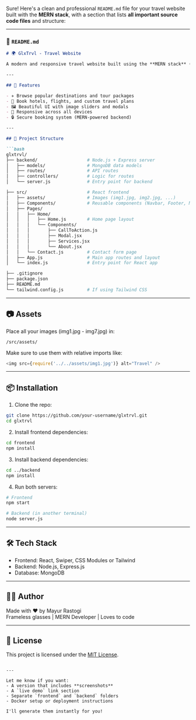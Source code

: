Sure! Here's a clean and professional `README.md` file for your travel website built with the **MERN stack**, with a section that lists **all important source code files** and structure:

---

### 📄 `README.md`

```markdown
# 🌍 GlxTrvl - Travel Website

A modern and responsive travel website built using the **MERN stack** (MongoDB, Express.js, React.js, Node.js). Explore destinations, book your next adventure, and experience seamless travel planning.

---

## 🚀 Features

- ✈️ Browse popular destinations and tour packages
- 🏨 Book hotels, flights, and custom travel plans
- 🖼️ Beautiful UI with image sliders and modals
- 📱 Responsive across all devices
- 🔒 Secure booking system (MERN-powered backend)

---

## 📁 Project Structure

```bash
glxtrvl/
├── backend/                   # Node.js + Express server
│   ├── models/                # MongoDB data models
│   ├── routes/                # API routes
│   ├── controllers/           # Logic for routes
│   └── server.js              # Entry point for backend

├── src/                       # React frontend
│   ├── assets/                # Images (img1.jpg, img2.jpg, ...)
│   ├── Components/            # Reusable components (Navbar, Footer, Modal)
│   ├── Pages/                 
│   │   ├── Home/              
│   │   │   ├── Home.js        # Home page layout
│   │   │   └── Components/    
│   │   │       ├── CallToAction.js
│   │   │       ├── Modal.jsx
│   │   │       ├── Services.jsx
│   │   │       └── About.jsx
│   │   └── Contact.js         # Contact form page
│   ├── App.js                 # Main app routes and layout
│   └── index.js               # Entry point for React app

├── .gitignore
├── package.json
├── README.md
└── tailwind.config.js         # If using Tailwind CSS
```

---

## 📷 Assets

Place all your images (img1.jpg - img7.jpg) in:

```
/src/assets/
```

Make sure to use them with relative imports like:

```js
<img src={require('../../assets/img1.jpg')} alt="Travel" />
```

---

## 📦 Installation

1. Clone the repo:

```bash
git clone https://github.com/your-username/glxtrvl.git
cd glxtrvl
```

2. Install frontend dependencies:

```bash
cd frontend
npm install
```

3. Install backend dependencies:

```bash
cd ../backend
npm install
```

4. Run both servers:

```bash
# Frontend
npm start

# Backend (in another terminal)
node server.js
```

---

## 🛠️ Tech Stack

- Frontend: React, Swiper, CSS Modules or Tailwind
- Backend: Node.js, Express.js
- Database: MongoDB

---

## 🧑‍💻 Author

Made with ❤️ by Mayur Rastogi  
Frameless glasses | MERN Developer | Loves to code

---

## 📄 License

This project is licensed under the [MIT License](LICENSE).
```

---

Let me know if you want:
- A version that includes **screenshots**
- A `live demo` link section
- Separate `frontend` and `backend` folders
- Docker setup or deployment instructions

I'll generate them instantly for you!